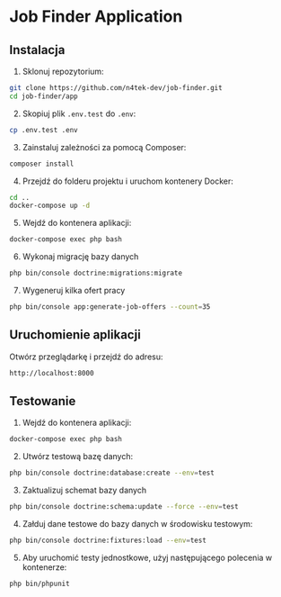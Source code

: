 # Job Finder Application

## Instalacja

1. Sklonuj repozytorium:

```bash
git clone https://github.com/n4tek-dev/job-finder.git
cd job-finder/app
```

2. Skopiuj plik `.env.test` do `.env`:

```bash
cp .env.test .env
```

3. Zainstaluj zależności za pomocą Composer:

```bash
composer install
```

4. Przejdź do folderu projektu i uruchom kontenery Docker:

```bash
cd ..
docker-compose up -d
```

5. Wejdź do kontenera aplikacji:

```bash
docker-compose exec php bash
```

6. Wykonaj migrację bazy danych

```bash
php bin/console doctrine:migrations:migrate
```

7. Wygeneruj kilka ofert pracy

```bash
php bin/console app:generate-job-offers --count=35
```

## Uruchomienie aplikacji

Otwórz przeglądarkę i przejdź do adresu:

```bash
http://localhost:8000
```

## Testowanie

1. Wejdź do kontenera aplikacji:

```bash
docker-compose exec php bash
```

2. Utwórz testową bazę danych:

```bash
php bin/console doctrine:database:create --env=test
```

3. Zaktualizuj schemat bazy danych

```bash
php bin/console doctrine:schema:update --force --env=test
```

4. Załduj dane testowe do bazy danych w środowisku testowym:

```bash
php bin/console doctrine:fixtures:load --env=test
```

5. Aby uruchomić testy jednostkowe, użyj następującego polecenia w kontenerze:

```bash
php bin/phpunit
```
